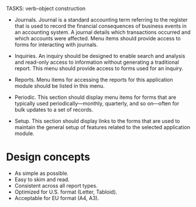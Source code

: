TASKS: verb-object construction

 - Journals. Journal is a standard accounting term referring to the register that is used to record the financial consequences of business events in an accounting system. A journal details which transactions occurred and which accounts were affected. Menu items should provide access to forms for interacting with journals.

 - Inquiries. An inquiry should be designed to enable search and analysis and read-only access to information without generating a traditional report. This menu should provide access to forms used for an inquiry.

 - Reports. Menu items for accessing the reports for this application module should be listed in this menu.

 - Periodic. This section should display menu items for forms that are typically used periodically—monthly, quarterly, and so on—often for bulk updates to a set of records.

 - Setup. This section should display links to the forms that are used to maintain the general setup of features related to the selected application module.


# Design concepts
 - As simple as possible.
 - Easy to skim and read.
 - Consistent across all report types.
 - Optimized for U.S. format (Letter, Tabloid).
 - Acceptable for EU format (A4, A3).